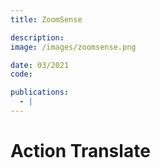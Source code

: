 ```yaml
---
title: ZoomSense

description:
image: /images/zoomsense.png

date: 03/2021
code:

publications:
  - |
---
```


# Action Translate
